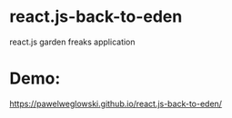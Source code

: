 # react.js-back-to-eden
react.js garden freaks application
# Demo:
https://pawelweglowski.github.io/react.js-back-to-eden/

